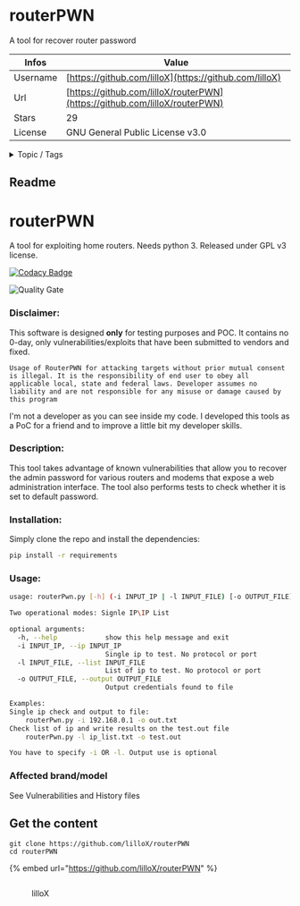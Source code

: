 # routerPWN

A tool for recover router password

| Infos    | Value                                                              |
| -------- | -------------------------------------------------------------------|
| Username | [https://github.com/lilloX](https://github.com/lilloX) |
| Url      | [https://github.com/lilloX/routerPWN](https://github.com/lilloX/routerPWN)                                               |
| Stars    | 29                                                          |
| License  | GNU General Public License v3.0                                                        |

<details>

<summary>Topic / Tags</summary>

* bid-72640* cve-2016-5649* cve-2017-5521* netgear* routers

</details>

## Readme

# routerPWN

A tool for exploiting home routers. Needs python 3. Released under GPL v3 license.

[![Codacy Badge](https://api.codacy.com/project/badge/Grade/f42824ff82de4f56851b67c1a5044cf1)](https://www.codacy.com/app/lilloX/routerPWN?utm_source=github.com&amp;utm_medium=referral&amp;utm_content=lilloX/routerPWN&amp;utm_campaign=Badge_Grade)

![Quality Gate](https://sonarcloud.io/api/project_badges/measure?project=routerPWN&metric=alert_status)


### Disclaimer:
This software is designed **only** for testing purposes and POC. It contains no 0-day, only vulnerabilities/exploits  that have been submitted to vendors and fixed.

`Usage of RouterPWN for attacking targets without prior mutual consent is illegal. It is the responsibility of end user to obey all applicable local, state and federal laws.
Developer assumes no liability and are not responsible for any misuse or damage caused by this program
`

I'm not a developer as you can see inside my code. I developed this tools as a PoC for a friend and to improve a little bit my developer skills.

### Description:
This tool takes advantage of known vulnerabilities that allow you to recover the admin password for various routers and modems that expose a web administration interface. 
The tool also performs tests to check whether it is set to default password.

### Installation:
Simply clone the repo and install the dependencies:
```bash
pip install -r requirements
```

### Usage:
```bash
usage: routerPwn.py [-h] (-i INPUT_IP | -l INPUT_FILE) [-o OUTPUT_FILE]

Two operational modes: Signle IP\IP List

optional arguments:
  -h, --help            show this help message and exit
  -i INPUT_IP, --ip INPUT_IP
                        Single ip to test. No protocol or port
  -l INPUT_FILE, --list INPUT_FILE
                        List of ip to test. No protocol or port
  -o OUTPUT_FILE, --output OUTPUT_FILE
                        Output credentials found to file

Examples:
Single ip check and output to file:
	routerPwn.py -i 192.168.0.1 -o out.txt
Check list of ip and write results on the test.out file
	routerPwn.py -l ip_list.txt -o test.out

You have to specify -i OR -l. Output use is optional
```

### Affected brand/model
See Vulnerabilities and History files



## Get the content

```
git clone https://github.com/lilloX/routerPWN
cd routerPWN
```

{% embed url="https://github.com/lilloX/routerPWN" %}

<figure><img src="https://avatars.githubusercontent.com/u/18420369?v=4" alt=""><figcaption><p>lilloX</p></figcaption></figure>
